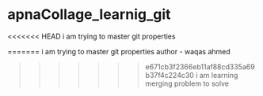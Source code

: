 # apnaCollage_learnig_git
<<<<<<< HEAD
i am trying to master git properties

=======
i am trying to master git properties 
<be>
author - waqas ahmed
>>>>>>> e671cb3f2366eb11af88cd335a69b37f4c224c30
i am learning merging problem to solve
